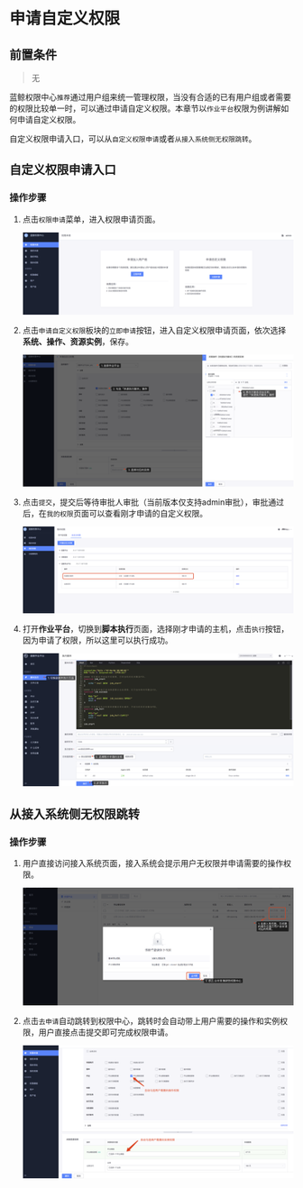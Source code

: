 # 申请自定义权限

## 前置条件

> 无

蓝鲸权限中心`推荐`通过用户组来统一管理权限，当没有合适的已有用户组或者需要的权限比较单一时，可以通过申请自定义权限。本章节以`作业平台`权限为例讲解如何申请自定义权限。

自定义权限申请入口，可以从`自定义权限申请`或者`从接入系统侧无权限跳转`。

## 自定义权限申请入口

### 操作步骤

1. 点击`权限申请`菜单，进入权限申请页面。

   ![image-20200921120544730](ApplyToCustomPermissions/image-20200921120544730.png)

2. 点击`申请自定义权限`板块的`立即申请`按钮，进入自定义权限申请页面，依次选择**系统、操作、资源实例**，保存。

   ![image-20201113141632048](ApplyToCustomPermissions/image-20201113141632048.png)

3. 点击`提交`，提交后等待审批人审批（当前版本仅支持admin审批），审批通过后，在`我的权限`页面可以查看刚才申请的自定义权限。

   ![image-20201113112504194](ApplyToCustomPermissions/image-20201113112504194.png)
   
4. 打开**作业平台**，切换到**脚本执行**页面，选择刚才申请的主机，点击`执行`按钮，因为申请了权限，所以这里可以执行成功。

   ![image-20201113141734175](ApplyToCustomPermissions/image-20201113141734175.png)

## 从接入系统侧无权限跳转

### 操作步骤

1. 用户直接访问接入系统页面，接入系统会提示用户无权限并申请需要的操作权限。

   ![image-20200921215730298](ApplyToCustomPermissions/image-20200921215730298.png)

2. 点击`去申请`自动跳转到权限中心，跳转时会自动带上用户需要的操作和实例权限，用户直接点击提交即可完成权限申请。

   ![image-20200921220101732](ApplyToCustomPermissions/image-20200921220101732.png)




